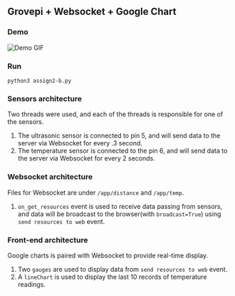 ## Grovepi + Websocket + Google Chart

### Demo
![Demo GIF](demo.gif)

### Run
`python3 assign2-b.py`

### Sensors architecture
Two threads were used, and each of the threads is responsible for one of the sensors.
1. The ultrasonic sensor is connected to pin 5, and will send data to the server via Websocket for every .3 second.
2. The temperature sensor is connected to the pin 6, and will send data to the server via Websocket for every 2 seconds.

### Websocket architecture
Files for Websocket are under `/app/distance` and `/app/temp`.
1. `on_get_resources`  event is used to receive data passing from sensors, and data will be broadcast to the browser(with `broadcast=True`) using `send resources to web` event.

### Front-end architecture
Google charts is paired with Websocket to provide real-time display.
1. Two `gauges` are used to display data from `send resources to web` event.
2. A `lineChart` is used to display the last 10 records of temperature readings.
